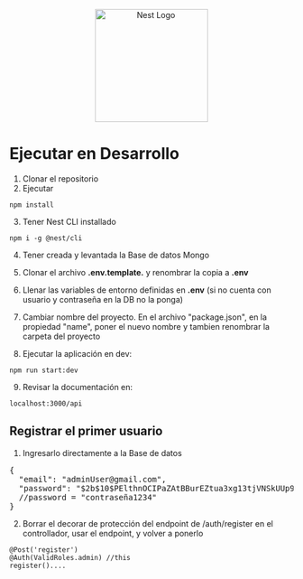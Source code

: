 <p align="center">
  <a href="http://nestjs.com/" target="blank"><img src="https://nestjs.com/img/logo-small.svg" width="200" alt="Nest Logo" /></a>
</p>

# Ejecutar en Desarrollo
1. Clonar el repositorio
2. Ejecutar
```
npm install
```
3. Tener Nest CLI installado
```
npm i -g @nest/cli
```
4. Tener creada y levantada la Base de datos Mongo
5. Clonar el archivo __.env.template.__ y renombrar la copia a __.env__
6. Llenar las variables de entorno definidas en __.env__ (si no cuenta con usuario y contraseña en la DB no la ponga)
7. Cambiar nombre del proyecto. En el archivo "package.json", en la propiedad "name", poner el nuevo nombre y tambien renombrar la carpeta del proyecto
 
8. Ejecutar la aplicación en dev:
```
npm run start:dev
```
9. Revisar la documentación en: 
```
localhost:3000/api
```
## Registrar el primer usuario
1. Ingresarlo directamente a la Base de datos
<pre>
{
  "email": "adminUser@gmail.com",
  "password": "$2b$10$PElthnOCIPaZAtBBurEZtua3xg13tjVNSkUUp99ZrXSYUBXZ5P0Mq"
  //password = "contraseña1234"
}
</pre>
2. Borrar el decorar de protección del endpoint de /auth/register en el controllador, usar el endpoint, y volver a ponerlo
```
@Post('register')
@Auth(ValidRoles.admin) //this
register()....
```
